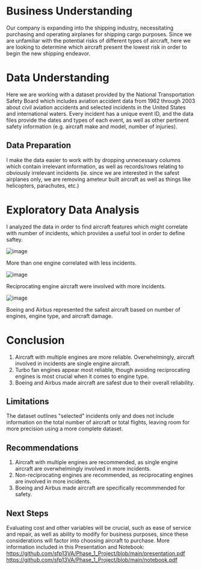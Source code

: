 # Business Understanding
Our company is expanding into the shipping industry, necessitating purchasing and operating airplanes for shipping cargo purposes. Since we are unfamiliar with the potential risks of different types of aircraft, here we are looking to determine which aircraft present the lowest risk in order to begin the new shipping endeavor.

# Data Understanding
Here we are working with a dataset provided by the National Transportation Safety Board which includes aviation accident data from 1962 through 2003 about civil aviation accidents and selected incidents in the United States and international waters. Every incident has a unique event ID, and the data files provide the dates and types of each event, as well as other pertinent safety information (e.g. aircraft make and model, number of injuries).

## Data Preparation
I make the data easier to work with by dropping unnecessary columns which contain irrelevant information, as well as records/rows relating to obviously irrelevant incidents (ie. since we are interested in the safest airplanes only, we are removing ameteur built aircraft as well as things like helicopters, parachutes, etc.)

# Exploratory Data Analysis
I analyzed the data in order to find aircraft features which might correlate with number of incidents, which provides a useful tool in order to define saftey.

![image](https://github.com/user-attachments/assets/091bc56c-73fc-4d8b-899f-fe7bc52b2bac)

More than one engine correlated with less incidents.


![image](https://github.com/user-attachments/assets/ad4b1d7e-f907-4b1a-bcb7-b28d48945d53)

Reciprocating engine aircraft were involved with more incidents.


![image](https://github.com/user-attachments/assets/8052608d-2e71-474f-b88d-ceb58766dfe3)

Boeing and Airbus represented the safest aircraft based on number of engines, engine type, and aircraft damage.



# Conclusion

1) Aircraft with multiple engines are more reliable.  Overwhelmingly, aircraft involved in incidents are single engine aircraft.
2) Turbo fan engines appear most reliable, though avoiding reciprocating engines is most crucial when it comes to engine type.
3) Boeing and Airbus made aircraft are safest due to their overall reliability.
   
## Limitations
The dataset outlines "selected" incidents only and does not include information on the total number of aircraft or total flights, leaving room for more precision using a more complete dataset.

## Recommendations
1) Aircraft with multiple engines are recommended, as single engine aircraft are overwhelmingly involved in more incidents.
2) Non-reciprocating engines are recommended, as reciprocating engines are involved in more incidents.
3) Boeing and Airbus made aircraft are specifically recommmended for safety.

## Next Steps
Evaluating cost and other variables will be crucial, such as ease of service and repair, as well as ability to modify for business purposes, since these considerations will factor into choosing aircraft to purchase.
More information included in this Presentation and Notebook: https://github.com/sfp13VA/Phase_1_Project/blob/main/presentation.pdf
https://github.com/sfp13VA/Phase_1_Project/blob/main/notebook.pdf
